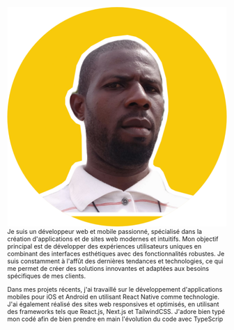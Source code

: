 
<picture>
  <source media="(prefers-color-scheme: dark)" srcset="https://github.com/lepridev/lepridev/blob/main/img/picofme.png?raw=true">
  <source media="(prefers-color-scheme: light)" srcset="https://github.com/lepridev/lepridev/blob/main/img/picofme.png?raw=true">
  <img alt="Shows an illustrated sun in light mode and a moon with stars in dark mode." src="https://github.com/lepridev/lepridev/blob/main/img/picofme.png?raw=true">
</picture>
Je suis un développeur web et mobile passionné, spécialisé dans la création d'applications et de sites web modernes et intuitifs.
Mon objectif principal est de développer des expériences utilisateurs uniques en combinant des interfaces esthétiques avec des fonctionnalités robustes. Je suis constamment à l'affût des dernières tendances et technologies, ce qui me permet de créer des solutions innovantes et adaptées aux besoins spécifiques de mes clients.

Dans mes projets récents, j'ai travaillé sur le développement d'applications mobiles pour iOS et Android en utilisant React Native comme technologie. J'ai également réalisé des sites web responsives et optimisés, en utilisant des frameworks tels que React.js, Next.js et TailwindCSS. J'adore bien typé mon codé afin de bien prendre en main l'évolution du code avec TypeScrip
<!--
**lepridev/lepridev** is a ✨ _special_ ✨ repository because its `README.md` (this file) appears on your GitHub profile.

Here are some ideas to get you started:

- 🔭 I’m currently working on ...
- 🌱 I’m currently learning ...
- 👯 I’m looking to collaborate on ...
- 🤔 I’m looking for help with ...
- 💬 Ask me about ...
- 📫 How to reach me: ...
- 😄 Pronouns: ...
- ⚡ Fun fact: ...
-->

